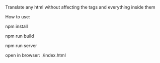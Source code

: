 Translate any html without affecting the tags and everything inside them

How to use:

npm install

npm run build

npm run server

open in browser: ./index.html